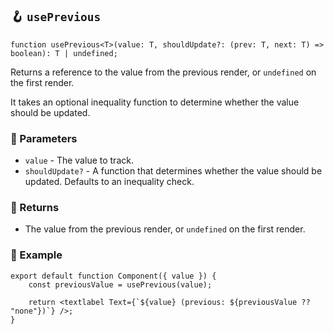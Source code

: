 ## 🪝 `usePrevious`

```tsx
function usePrevious<T>(value: T, shouldUpdate?: (prev: T, next: T) => boolean): T | undefined;
```

Returns a reference to the value from the previous render, or `undefined` on the first render.

It takes an optional inequality function to determine whether the value should be updated.

### 📕 Parameters

-   `value` - The value to track.
-   `shouldUpdate?` - A function that determines whether the value should be updated. Defaults to an inequality check.

### 📗 Returns

-   The value from the previous render, or `undefined` on the first render.

### 📘 Example

```tsx
export default function Component({ value }) {
	const previousValue = usePrevious(value);

	return <textlabel Text={`${value} (previous: ${previousValue ?? "none"})`} />;
}
```
